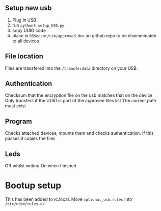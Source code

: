 ## Setup new usb 
1. Plug in USB
2. run `python3 setup_USB.py`
3. copy UUID code
4. place in `BBSensor/usb/approved.dev` on github repo to be disemminated to all devices

## File location 
Files are transfered into the `/transferdata` directory on your USB. 

## Authentication
Checksum that the encryption file on the usb matches that on the device
Only transfers if the UUID is part of the approved files list
The correct path must exist

## Program
Checks attached devices, 
mounts them and checks authentication. 
If this passes it copies the files 

## Leds
Off whilst writing
On when finished



# Bootup setup
This has been added to rc.local.
Move `optional_usb.rules` into `/etc/udev/rules.d/`




